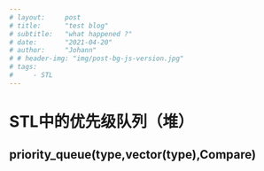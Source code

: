```yaml
---
# layout:     post
# title:      "test blog"
# subtitle:   "what happened ?"
# date:       "2021-04-20"
# author:     "Johann"
# # header-img: "img/post-bg-js-version.jpg"
# tags:
#     - STL
---
```


# STL中的优先级队列（堆）
## priority_queue(type,vector(type),Compare)



